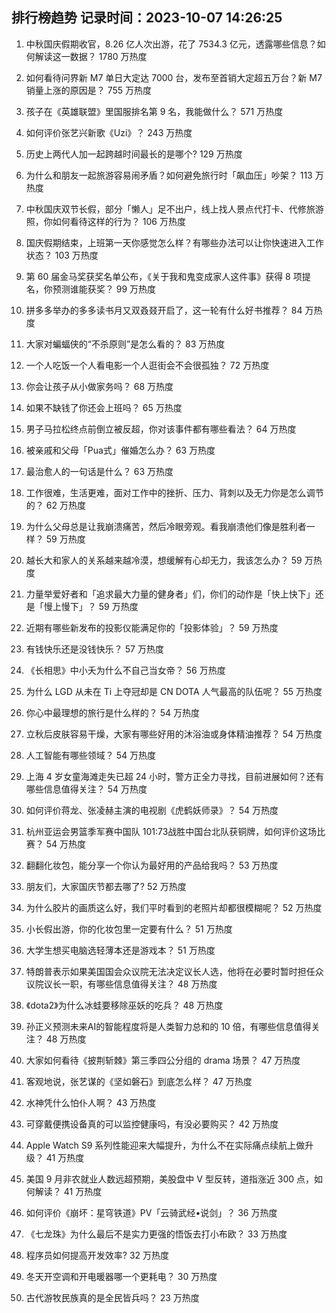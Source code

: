 
## 排行榜趋势 记录时间：2023-10-07 14:26:25
  
  1. 中秋国庆假期收官，8.26 亿人次出游，花了 7534.3 亿元，透露哪些信息？如何解读这一数据？ 1780 万热度
    
  2. 如何看待问界新 M7 单日大定达 7000 台，发布至首销大定超五万台？新 M7 销量上涨的原因是？ 755 万热度
    
  3. 孩子在《英雄联盟》里国服排名第 9 名，我能做什么？ 571 万热度
    
  4. 如何评价张艺兴新歌《Uzi》？ 243 万热度
    
  5. 历史上两代人加一起跨越时间最长的是哪个? 129 万热度
    
  6. 为什么和朋友一起旅游容易闹矛盾？如何避免旅行时「飙血压」吵架？ 113 万热度
    
  7. 中秋国庆双节长假，部分「懒人」足不出户，线上找人景点代打卡、代修旅游照，你如何看待这样的行为？ 106 万热度
    
  8. 国庆假期结束，上班第一天你感觉怎么样？有哪些办法可以让你快速进入工作状态？ 103 万热度
    
  9. 第 60 届金马奖获奖名单公布，《关于我和鬼变成家人这件事》获得 8 项提名，你预测谁能获奖？ 99 万热度
    
  10. 拼多多举办的多多读书月又双叒叕开启了，这一轮有什么好书推荐？ 84 万热度
    
  11. 大家对蝙蝠侠的“不杀原则”是怎么看的？ 83 万热度
    
  12. 一个人吃饭一个人看电影一个人逛街会不会很孤独？ 72 万热度
    
  13. 你会让孩子从小做家务吗？ 68 万热度
    
  14. 如果不缺钱了你还会上班吗？ 65 万热度
    
  15. 男子马拉松终点前倒立被反超，你对该事件都有哪些看法？ 64 万热度
    
  16. 被亲戚和父母「Pua式」催婚怎么办？ 63 万热度
    
  17. 最治愈人的一句话是什么？ 63 万热度
    
  18. 工作很难，生活更难，面对工作中的挫折、压力、背刺以及无力你是怎么调节的？ 62 万热度
    
  19. 为什么父母总是让我崩溃痛苦，然后冷眼旁观。看我崩溃他们像是胜利者一样？ 59 万热度
    
  20. 越长大和家人的关系越来越冷漠，想缓解有心却无力，我该怎么办？ 59 万热度
    
  21. 力量举爱好者和「追求最大力量的健身者」们，你们的动作是「快上快下」还是「慢上慢下」？ 59 万热度
    
  22. 近期有哪些新发布的投影仪能满足你的「投影体验」？ 59 万热度
    
  23. 有钱快乐还是没钱快乐？ 57 万热度
    
  24. 《长相思》中小夭为什么不自己当女帝？ 56 万热度
    
  25. 为什么 LGD 从未在 Ti 上夺冠却是 CN DOTA 人气最高的队伍呢？ 55 万热度
    
  26. 你心中最理想的旅行是什么样的？ 54 万热度
    
  27. 立秋后皮肤容易干燥，大家有哪些好用的沐浴油或身体精油推荐？ 54 万热度
    
  28. 人工智能有哪些领域？ 54 万热度
    
  29. 上海 4 岁女童海滩走失已超 24 小时，警方正全力寻找，目前进展如何？还有哪些信息值得关注？ 54 万热度
    
  30. 如何评价蒋龙、张凌赫主演的电视剧《虎鹤妖师录》？ 54 万热度
    
  31. 杭州亚运会男篮季军赛中国队 101:73战胜中国台北队获铜牌，如何评价这场比赛？ 54 万热度
    
  32. 翻翻化妆包，能分享一个你认为最好用的产品给我吗？ 53 万热度
    
  33. 朋友们，大家国庆节都去哪了? 52 万热度
    
  34. 为什么胶片的画质这么好，我们平时看到的老照片却都很模糊呢？ 52 万热度
    
  35. 小长假出游，你的化妆包里一定要有什么？ 51 万热度
    
  36. 大学生想买电脑选轻薄本还是游戏本？ 51 万热度
    
  37. 特朗普表示如果美国国会众议院无法决定议长人选，他将在必要时暂时担任众议院议长一职，有哪些信息值得关注？ 48 万热度
    
  38. 《dota2》为什么冰蛙要移除巫妖的吃兵？ 48 万热度
    
  39. 孙正义预测未来AI的智能程度将是人类智力总和的 10 倍，有哪些信息值得关注？ 48 万热度
    
  40. 大家如何看待《披荆斩棘》第三季四公分组的 drama 场景？ 47 万热度
    
  41. 客观地说，张艺谋的《坚如磐石》到底怎么样？ 47 万热度
    
  42. 水神凭什么怕仆人啊？ 43 万热度
    
  43. 可穿戴便携设备真的可以监控健康吗，有没必要购买？ 42 万热度
    
  44. Apple Watch S9 系列性能迎来大幅提升，为什么不在实际痛点续航上做升级？ 41 万热度
    
  45. 美国 9 月非农就业人数远超预期，美股盘中 V 型反转，道指涨近 300 点，如何解读？ 41 万热度
    
  46. 如何评价《崩坏：星穹铁道》PV「云骑武经•说剑」？ 36 万热度
    
  47. 《七龙珠》为什么最后不是实力更强的悟饭去打小布欧？ 33 万热度
    
  48. 程序员如何提高开发效率? 32 万热度
    
  49. 冬天开空调和开电暖器哪一个更耗电？ 30 万热度
    
  50. 古代游牧民族真的是全民皆兵吗？ 23 万热度
    